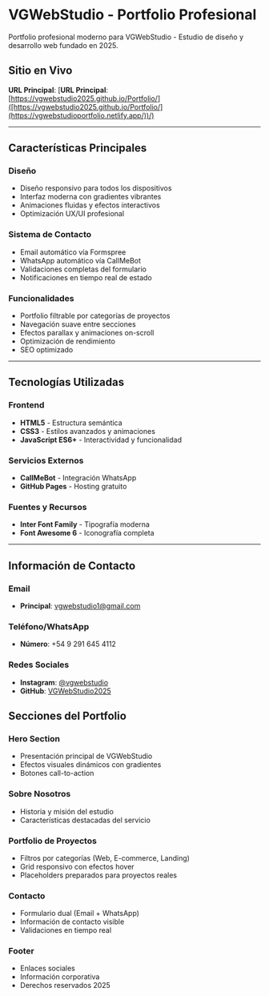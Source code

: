 # VGWebStudio - Portfolio Profesional

Portfolio profesional moderno para VGWebStudio - Estudio de diseño y desarrollo web fundado en 2025.

## Sitio en Vivo

**URL Principal**: [**URL Principal**: [https://vgwebstudio2025.github.io/Portfolio/]([https://vgwebstudio2025.github.io/Portfolio/](https://vgwebstudioportfolio.netlify.app/))/)

---

## Características Principales

### Diseño
- Diseño responsivo para todos los dispositivos
- Interfaz moderna con gradientes vibrantes
- Animaciones fluidas y efectos interactivos
- Optimización UX/UI profesional

### Sistema de Contacto
- Email automático vía Formspree
- WhatsApp automático vía CallMeBot
- Validaciones completas del formulario
- Notificaciones en tiempo real de estado

### Funcionalidades
- Portfolio filtrable por categorías de proyectos
- Navegación suave entre secciones
- Efectos parallax y animaciones on-scroll
- Optimización de rendimiento
- SEO optimizado

---

## Tecnologías Utilizadas

### Frontend
- **HTML5** - Estructura semántica
- **CSS3** - Estilos avanzados y animaciones
- **JavaScript ES6+** - Interactividad y funcionalidad

### Servicios Externos
- **CallMeBot** - Integración WhatsApp
- **GitHub Pages** - Hosting gratuito

### Fuentes y Recursos
- **Inter Font Family** - Tipografía moderna
- **Font Awesome 6** - Iconografía completa

---

## Información de Contacto

### Email
- **Principal**: vgwebstudio1@gmail.com

### Teléfono/WhatsApp
- **Número**: +54 9 291 645 4112

### Redes Sociales
- **Instagram**: [@vgwebstudio](https://www.instagram.com/vgwebstudio/)
- **GitHub**: [VGWebStudio2025](https://github.com/VGWebStudio2025?tab=repositories)


## Secciones del Portfolio

### Hero Section
- Presentación principal de VGWebStudio
- Efectos visuales dinámicos con gradientes
- Botones call-to-action

### Sobre Nosotros
- Historia y misión del estudio
- Características destacadas del servicio

### Portfolio de Proyectos
- Filtros por categorías (Web, E-commerce, Landing)
- Grid responsivo con efectos hover
- Placeholders preparados para proyectos reales

### Contacto
- Formulario dual (Email + WhatsApp)
- Información de contacto visible
- Validaciones en tiempo real

### Footer
- Enlaces sociales
- Información corporativa
- Derechos reservados 2025
